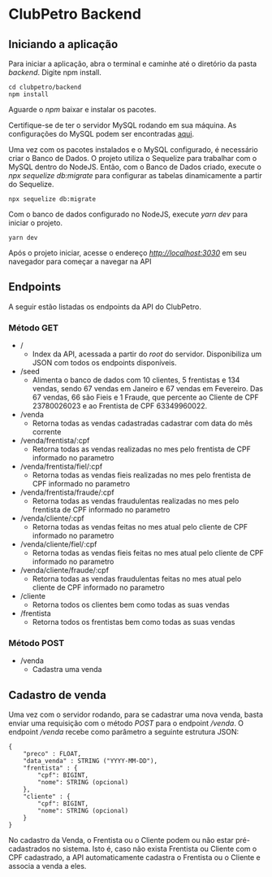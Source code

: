 # ClubPetro Backend

## Iniciando a aplicação

Para iniciar a aplicação, abra o terminal e caminhe até o diretório da pasta _backend_. Digite npm install.
```
cd clubpetro/backend
npm install
```
Aguarde o _npm_ baixar e instalar os pacotes.

Certifique-se de ter o servidor MySQL rodando em sua máquina. As configurações do MySQL podem ser encontradas [aqui](https://github.com/marcosrodriigues/clubpetro/blob/master/backend/src/config/database.js).

Uma vez com os pacotes instalados e o MySQL configurado, é necessário criar o Banco de Dados. O projeto utiliza o Sequelize para trabalhar com o MySQL dentro do NodeJS. Então, com o Banco de Dados criado, execute o _npx sequelize db:migrate_ para configurar as tabelas dinamicamente a partir do Sequelize.
```
npx sequelize db:migrate
```
Com o banco de dados configurado no NodeJS, execute _yarn dev_ para iniciar o projeto.
```
yarn dev
```
Após o projeto iniciar, acesse o endereço _[http://localhost:3030](http://localhost:3000/)_ em seu navegador para começar a navegar na API

## Endpoints

A seguir estão listadas os endpoints da API do ClubPetro.

### Método GET
- /
	- Index da API, acessada a partir do _root_ do servidor. Disponibiliza um JSON com todos os endpoints disponíveis.
- /seed
	- Alimenta o banco de dados com 10 clientes, 5 frentistas e 134 vendas, sendo 67 vendas em Janeiro e 67 vendas em Fevereiro.  Das 67 vendas, 66 são Fieis e 1 Fraude, que percente ao Cliente de CPF 23780026023 e ao Frentista de CPF 63349960022.
- /venda
	- Retorna todas as vendas cadastradas cadastrar com data do mês corrente
- /venda/frentista/:cpf
	- Retorna todas as vendas realizadas no mes pelo frentista de CPF informado no parametro 
- /venda/frentista/fiel/:cpf
	- Retorna todas as vendas fieis realizadas no mes pelo frentista de CPF informado no parametro
- /venda/frentista/fraude/:cpf
	- Retorna todas as vendas fraudulentas realizadas no mes pelo frentista de CPF informado no parametro
- /venda/cliente/:cpf
	- Retorna todas as vendas feitas no mes atual pelo cliente de CPF informado no parametro
- /venda/cliente/fiel/:cpf
	-  Retorna todas as vendas fieis feitas no mes atual pelo cliente de CPF informado no parametro
- /venda/cliente/fraude/:cpf
	- Retorna todas as vendas fraudulentas feitas no mes atual pelo cliente de CPF informado no parametro
- /cliente
	- Retorna todos os clientes bem como todas as suas vendas
- /frentista
	- Retorna todos os frentistas bem como todas as suas vendas

### Método POST
- /venda
	- Cadastra uma venda

## Cadastro de venda
Uma vez com o servidor rodando, para se cadastrar uma nova venda, basta enviar uma requisição com o método _POST_ para o endpoint _/venda_. O endpoint _/venda_ recebe como parâmetro a seguinte estrutura JSON:

```
{
	"preco" : FLOAT,
	"data_venda" : STRING ("YYYY-MM-DD"),
	"frentista" : {
		"cpf": BIGINT,
    	"nome": STRING (opcional)
	},
	"cliente" : {
		"cpf": BIGINT,
	    "nome": STRING (opcional)
	}
}
```
No cadastro da Venda, o Frentista ou o Cliente podem ou não estar pré-cadastrados no sistema. Isto é, caso não exista Frentista ou Cliente com o CPF cadastrado, a API automaticamente cadastra o Frentista ou o Cliente e associa a venda a eles.


